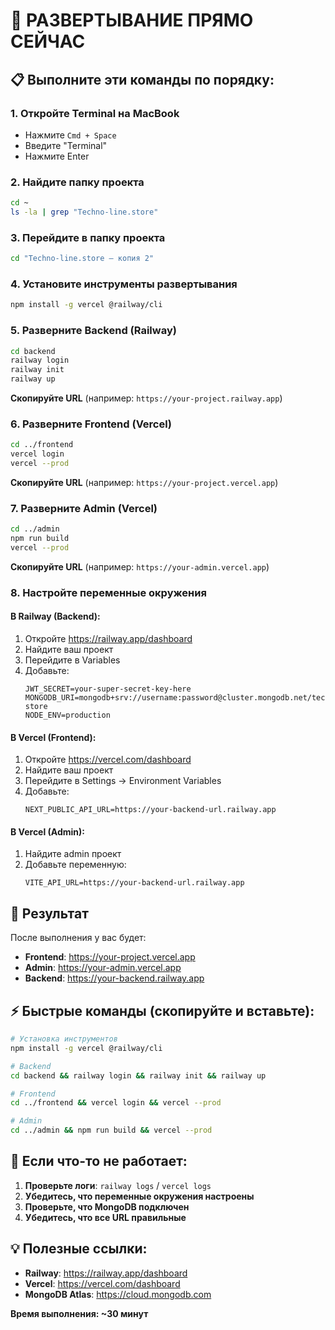 # 🚀 РАЗВЕРТЫВАНИЕ ПРЯМО СЕЙЧАС

## 📋 Выполните эти команды по порядку:

### **1. Откройте Terminal на MacBook**
- Нажмите `Cmd + Space`
- Введите "Terminal"
- Нажмите Enter

### **2. Найдите папку проекта**
```bash
cd ~
ls -la | grep "Techno-line.store"
```

### **3. Перейдите в папку проекта**
```bash
cd "Techno-line.store — копия 2"
```

### **4. Установите инструменты развертывания**
```bash
npm install -g vercel @railway/cli
```

### **5. Разверните Backend (Railway)**
```bash
cd backend
railway login
railway init
railway up
```
**Скопируйте URL** (например: `https://your-project.railway.app`)

### **6. Разверните Frontend (Vercel)**
```bash
cd ../frontend
vercel login
vercel --prod
```
**Скопируйте URL** (например: `https://your-project.vercel.app`)

### **7. Разверните Admin (Vercel)**
```bash
cd ../admin
npm run build
vercel --prod
```
**Скопируйте URL** (например: `https://your-admin.vercel.app`)

### **8. Настройте переменные окружения**

#### **В Railway (Backend):**
1. Откройте https://railway.app/dashboard
2. Найдите ваш проект
3. Перейдите в Variables
4. Добавьте:
   ```
   JWT_SECRET=your-super-secret-key-here
   MONGODB_URI=mongodb+srv://username:password@cluster.mongodb.net/technoline-store
   NODE_ENV=production
   ```

#### **В Vercel (Frontend):**
1. Откройте https://vercel.com/dashboard
2. Найдите ваш проект
3. Перейдите в Settings → Environment Variables
4. Добавьте:
   ```
   NEXT_PUBLIC_API_URL=https://your-backend-url.railway.app
   ```

#### **В Vercel (Admin):**
1. Найдите admin проект
2. Добавьте переменную:
   ```
   VITE_API_URL=https://your-backend-url.railway.app
   ```

## 🎯 Результат

После выполнения у вас будет:
- **Frontend**: https://your-project.vercel.app
- **Admin**: https://your-admin.vercel.app
- **Backend**: https://your-backend.railway.app

## ⚡ Быстрые команды (скопируйте и вставьте):

```bash
# Установка инструментов
npm install -g vercel @railway/cli

# Backend
cd backend && railway login && railway init && railway up

# Frontend
cd ../frontend && vercel login && vercel --prod

# Admin
cd ../admin && npm run build && vercel --prod
```

## 🔧 Если что-то не работает:

1. **Проверьте логи**: `railway logs` / `vercel logs`
2. **Убедитесь, что переменные окружения настроены**
3. **Проверьте, что MongoDB подключен**
4. **Убедитесь, что все URL правильные**

## 💡 Полезные ссылки:

- **Railway**: https://railway.app/dashboard
- **Vercel**: https://vercel.com/dashboard
- **MongoDB Atlas**: https://cloud.mongodb.com

**Время выполнения: ~30 минут** 